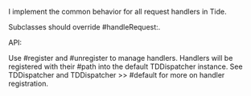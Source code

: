 I implement the common behavior for all request handlers in Tide.

Subclasses should override #handleRequest:.

API:

Use #register and #unregister to manage handlers. Handlers will be registered with their #path into the default TDDispatcher instance.
See TDDispatcher  and TDDispatcher >> #default for more on handler registration.